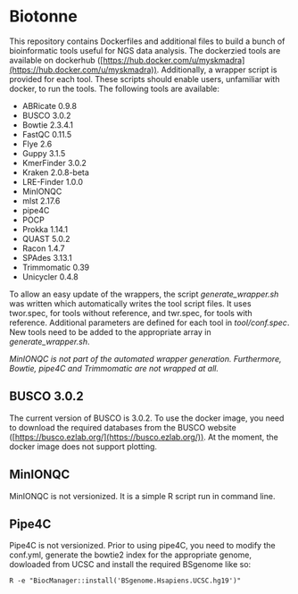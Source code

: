 # Biotonne

This repository contains Dockerfiles and additional files to build a bunch of bioinformatic tools useful for NGS data analysis. The dockerzied tools are available on dockerhub ([https://hub.docker.com/u/myskmadra](https://hub.docker.com/u/myskmadra)). Additionally, a wrapper script is provided for each tool. These scripts should enable users, unfamiliar with docker, to run the tools. The following tools are available:

- ABRicate 0.9.8
- BUSCO 3.0.2
- Bowtie 2.3.4.1
- FastQC 0.11.5
- Flye 2.6
- Guppy 3.1.5
- KmerFinder 3.0.2
- Kraken 2.0.8-beta
- LRE-Finder 1.0.0
- MinIONQC
- mlst 2.17.6
- pipe4C
- POCP
- Prokka 1.14.1
- QUAST 5.0.2 
- Racon 1.4.7
- SPAdes 3.13.1
- Trimmomatic 0.39
- Unicycler 0.4.8

To allow an easy update of the wrappers, the script *generate_wrapper.sh* was written which automatically writes the tool script files. It uses twor.spec, for tools without reference, and twr.spec, for tools with reference. Additional parameters are defined for each tool in *tool/conf.spec*. New tools need to be added to the appropriate array in *generate_wrapper.sh*.

*MinIONQC is not part of the automated wrapper generation. Furthermore, Bowtie, pipe4C and Trimmomatic are not wrapped at all.*

## BUSCO 3.0.2

The current version of BUSCO is 3.0.2. To use the docker image, you need to download the required databases from the BUSCO website ([https://busco.ezlab.org/](https://busco.ezlab.org/)). At the moment, the docker image does not support plotting.

## MinIONQC

MinIONQC is not versionized. It is a simple R script run in command line.

## Pipe4C

Pipe4C is not versionized. Prior to using pipe4C, you need to modify the conf.yml, generate the bowtie2 index for the appropriate genome, dowloaded from UCSC and install the required BSgenome like so:

```
R -e "BiocManager::install('BSgenome.Hsapiens.UCSC.hg19')"
```
